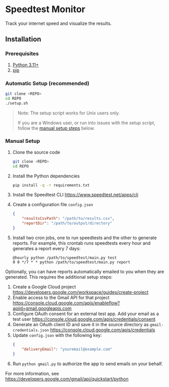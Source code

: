 # Speedtest Monitor

Track your internet speed and visualize the results.

## Installation

### Prerequisites
1. [Python 3.11+](https://www.python.org/about/gettingstarted/)
2. [pip](https://pip.pypa.io/en/stable/)

### Automatic Setup (recommended)

```sh
git clone <REPO>
cd REPO
./setup.sh
```

> Note: The setup script works for Unix users only.
>
> If you are a Windows user,
> or run into issues with the setup script,
> follow the [manual setup steps](#manual-setup) below.

### Manual Setup

1. Clone the source code
    ```sh
    git clone <REPO>
    cd REPO
    ```

2. Install the Python dependencies
    ```sh
    pip install -q -r requirements.txt
    ```

3. Install the Speedtest CLI https://www.speedtest.net/apps/cli

4. Create a configuration file `config.json`
    ```json
    {
        "resultsCsvPath": "/path/to/results.csv",
        "reportDir": "/path/to/output/directory"
    }
    ```

5. Install two cron jobs, one to run speedtests and the other to generate reports. 
For example, this crontab runs speedtests every hour 
and generates a report every 7 days:
    ```
    @hourly python /path/to/speedtest/main.py test
    0 0 */7 * * python /path/to/speedtest/main.py report
    ```

Optionally, you can have reports automatically emailed to you when they are generated. This requires the additional setup steps:

1. Create a Google Cloud project
https://developers.google.com/workspace/guides/create-project
2. Enable access to the Gmail API for that project
https://console.cloud.google.com/apis/enableflow?apiid=gmail.googleapis.com
3. Configure OAuth consent for an external test app. Add your email as a test user
https://console.cloud.google.com/apis/credentials/consent
4. Generate an OAuth client ID and save it in the source directory as `gmail-credentials.json`
https://console.cloud.google.com/apis/credentials
5. Update `config.json` with the following key:
    ```json
    {
        "deliveryEmail": "youremail@example.com"
    }
    ```
6. Run `python gmail.py` to authorize the app to send emails on your behalf.

For more information, see https://developers.google.com/gmail/api/quickstart/python


